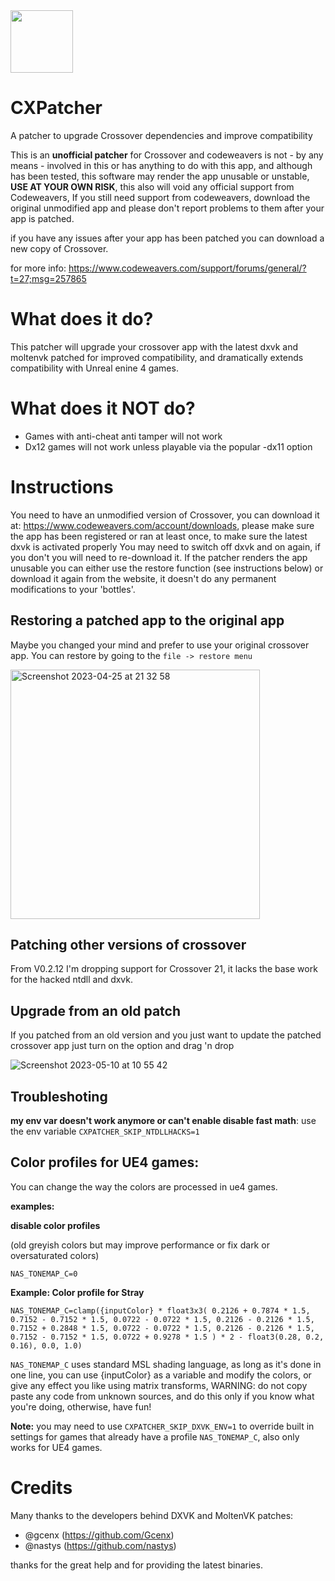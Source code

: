 <img src="https://github.com/italomandara/CXPatcher/raw/main/pacher%20icon.png" width="100" height="100" />

# CXPatcher
A patcher to upgrade Crossover dependencies and improve compatibility

This is an **unofficial patcher** for Crossover and codeweavers is not - by any means - involved in this or has anything to do with this app, and although has been tested, this software may render the app unusable or unstable, **USE AT YOUR OWN RISK**, this also will void any official support from Codeweavers, If you still need support from codeweavers, download the original unmodified app and please don't report problems to them after your app is patched.

if you have any issues after your app has been patched you can download a new copy of Crossover.

for more info: https://www.codeweavers.com/support/forums/general/?t=27;msg=257865

# What does it do?
This patcher will upgrade your crossover app with the latest dxvk and moltenvk patched for improved compatibility, and dramatically extends compatibility with Unreal enine 4 games.

# What does it NOT do?
- Games with anti-cheat anti tamper will not work
- Dx12 games will not work unless playable via the popular -dx11 option

# Instructions
You need to have an unmodified version of Crossover, you can download it at: https://www.codeweavers.com/account/downloads, please make sure the app has been registered or ran at least once, to make sure the latest dxvk is activated properly You may need to switch off dxvk and on again, if you don't you will need to re-download it. If the patcher renders the app unusable you can either use the restore function (see instructions below) or download it again from the website, it doesn't do any permanent modifications to your 'bottles'.

## Restoring a patched app to the original app
Maybe you changed your mind and prefer to use your original crossover app.
You can restore by going to the `file -> restore menu`

<img width="399" alt="Screenshot 2023-04-25 at 21 32 58" src="https://user-images.githubusercontent.com/12135454/234406600-f7a903fe-c34f-4d11-8154-476028870053.png">

## Patching other versions of crossover
From V0.2.12 I'm dropping support for Crossover 21, it lacks the base work for the hacked ntdll and dxvk.

## Upgrade from an old patch
If you patched from an old version and you just want to update the patched crossover app just turn on the option and drag 'n drop

![Screenshot 2023-05-10 at 10 55 42](https://github.com/italomandara/CXPatcher/assets/12135454/5bb3c410-0a02-42d0-9024-eb3dfde5ed96)


## Troubleshoting

**my env var doesn't work anymore or can't enable disable fast math**: use the env variable `CXPATCHER_SKIP_NTDLLHACKS=1`


## Color profiles for UE4 games:
You can change the way the colors are processed in ue4 games.

**examples:**

**disable color profiles** 

(old greyish colors but may improve performance or fix dark or oversaturated colors)

`NAS_TONEMAP_C=0`

**Example: Color profile for Stray**

`NAS_TONEMAP_C=clamp({inputColor} * float3x3( 0.2126 + 0.7874 * 1.5, 0.7152 - 0.7152 * 1.5, 0.0722 - 0.0722 * 1.5, 0.2126 - 0.2126 * 1.5, 0.7152 + 0.2848 * 1.5, 0.0722 - 0.0722 * 1.5, 0.2126 - 0.2126 * 1.5, 0.7152 - 0.7152 * 1.5, 0.0722 + 0.9278 * 1.5 ) * 2 - float3(0.28, 0.2, 0.16), 0.0, 1.0)`

`NAS_TONEMAP_C` uses standard MSL shading language, as long as it's done in one line, you can use {inputColor} as a variable and modify the colors, or give any effect you like using matrix transforms, WARNING: do not copy paste any code from unknown sources, and do this only if you know what you're doing, otherwise, have fun! 

**Note:** you may need to use `CXPATCHER_SKIP_DXVK_ENV=1` to override built in settings for games that already have a profile `NAS_TONEMAP_C`, also only works for UE4 games.

# Credits
Many thanks to the developers behind DXVK and MoltenVK patches: 
- @gcenx (https://github.com/Gcenx)
- @nastys (https://github.com/nastys)

thanks for the great help and for providing the latest binaries.
